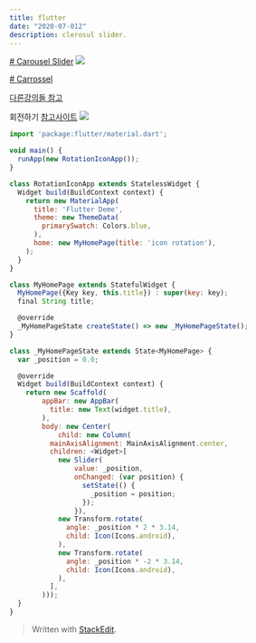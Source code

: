```yaml
---
title: flutter
date: "2020-07-012"
description: clerosul slider.
---
```


[# Carousel Slider](https://www.youtube.com/watch?v=SGLyKxTAo00)
![](https://i.ibb.co/2MD5KYh/Screen-Shot-2020-07-12-at-11-22-31-AM.png)


[# Carrossel](https://www.youtube.com/watch?v=YB9Hd1laVB4)


[다른강의들 참고](https://www.youtube.com/channel/UCNQLusaGT0qnCMpK2TBQFAA)

회전하기
[참고사이트](https://medium.com/@quswlals822/flutter-%EC%95%84%EC%9D%B4%EC%BD%98-%EB%8F%8C%EB%A6%AC%EA%B8%B0-7f4914dcc966)
![](https://i.ibb.co/vH0Bq8Q/Screen-Shot-2020-07-12-at-4-35-31-PM.png)

```js
import 'package:flutter/material.dart';

void main() {
  runApp(new RotationIconApp());
}

class RotationIconApp extends StatelessWidget {
  Widget build(BuildContext context) {
    return new MaterialApp(
      title: 'Flutter Deme',
      theme: new ThemeData(
        primarySwatch: Colors.blue,
      ),
      home: new MyHomePage(title: 'icon rotation'),
    );
  }
}

class MyHomePage extends StatefulWidget {
  MyHomePage({Key key, this.title}) : super(key: key);
  final String title;

  @override
  _MyHomePageState createState() => new _MyHomePageState();
}

class _MyHomePageState extends State<MyHomePage> {
  var _position = 0.0;

  @override
  Widget build(BuildContext context) {
    return new Scaffold(
        appBar: new AppBar(
          title: new Text(widget.title),
        ),
        body: new Center(
            child: new Column(
          mainAxisAlignment: MainAxisAlignment.center,
          children: <Widget>[
            new Slider(
                value: _position,
                onChanged: (var position) {
                  setState(() {
                    _position = position;
                  });
                }),
            new Transform.rotate(
              angle: _position * 2 * 3.14,
              child: Icon(Icons.android),
            ),
            new Transform.rotate(
              angle: _position * -2 * 3.14,
              child: Icon(Icons.android),
            ),
          ],
        )));
  }
}

```
> Written with [StackEdit](https://stackedit.io/).
<!--stackedit_data:
eyJoaXN0b3J5IjpbLTg3MTgxODcyNywzMTI3NTgwMjAsLTY1OD
I2MzI3NCwyMDM5NjY3MzcxXX0=
-->